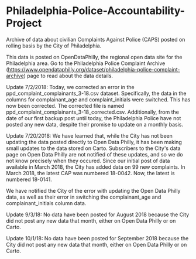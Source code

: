 # Philadelphia-Police-Accountability-Project
Archive of data about civilian Complaints Against Police (CAPS) posted on rolling basis by the City of Philadelphia.

This data is posted on OpenDataPhilly, the regional open data site for the Philadelphia area. Go to the Philadelphia Police Complaint Archive (https://www.opendataphilly.org/dataset/philadelphia-police-complaint-archive) page to read about the data details.

Update 7/2/2018: Today, we corrected an error in the ppd_complaint_complainants_3-18.csv dataset. Specifically, the data in the columns for complainant_age and complaint_initials were switched. This has now been corrected. The corrected file is named ppd_complaint_complainants_3-18_corrected.csv. Additionally, from the date of our first backup post until today, the Philadelphia Police have not posted any new data, despite their promise to update on a monthly basis.

Update 7/20/2018: We have learned that, while the City has not been updating the data posted directly to Open Data Philly, it has been making small updates to the data stored on Carto. Subscribers to the City's data page on Open Data Philly are not notified of these updates, and so we do not know precisely when they occured. Since our initial post of data available in March 2018, the City has added data on 99 new complaints. In March 2018, the latest CAP was numbered 18-0042. Now, the latest is numbered 18-0141.

We have notified the City of the error with updating the Open Data Philly data, as well as their error in switching the complainant_age and complainant_initials column data. 

Update 9/3/18: No data have been posted for August 2018 because the City did not post any new data that month, either on Open Data Philly or on Carto. 

Update 10/1/18: No data have been posted for September 2018 because the City did not post any new data that month, either on Open Data Philly or on Carto.
